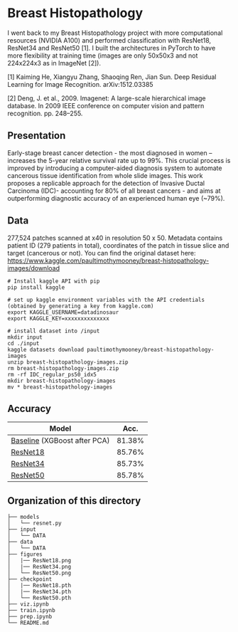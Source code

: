 ﻿# Breast Histopathology

I went back to my Breast Histopathology project with more computational resources (NVIDIA A100) and performed classification with ResNet18, ResNet34 and ResNet50 [1]. I built the architectures in PyTorch to have more flexibility at training time (images are only 50x50x3 and not 224x224x3 as in ImageNet [2]).

[1] Kaiming He, Xiangyu Zhang, Shaoqing Ren, Jian Sun. Deep Residual Learning for Image Recognition. arXiv:1512.03385

[2] Deng, J. et al., 2009. Imagenet: A large-scale hierarchical image database. In 2009 IEEE conference on computer vision and pattern recognition. pp. 248–255.


## Presentation

Early-stage breast cancer detection - the most diagnosed in women – increases the 5-year relative survival rate up to 99%. This crucial process is improved by introducing a computer-aided
diagnosis system to automate cancerous tissue identification from whole slide images. This work proposes a replicable approach for the detection of Invasive Ductal Carcinoma (IDC)- accounting for 80% of all breast cancers - and aims at outperforming diagnostic accuracy of an experienced human eye (~79%).

## Data

277,524 patches scanned at x40 in resolution 50 x 50. Metadata contains patient ID (279 patients in total), coordinates of the patch in tissue slice and target (cancerous or not).
You can find the original dataset here: https://www.kaggle.com/paultimothymooney/breast-histopathology-images/download

```
# Install kaggle API with pip
pip install kaggle

# set up kaggle environment variables with the API credentials (obtained by generating a key from kaggle.com)
export KAGGLE_USERNAME=datadinosaur
export KAGGLE_KEY=xxxxxxxxxxxxxx

# install dataset into /input
mkdir input
cd ./input
kaggle datasets download paultimothymooney/breast-histopathology-images
unzip breast-histopathology-images.zip
rm breast-histopathology-images.zip
rm -rf IDC_regular_ps50_idx5
mkdir breast-histopathology-images
mv * breast-histopathology-images
```

## Accuracy

| Model             | Acc.        |
| ----------------- | ----------- |
| [Baseline](https://github.com/AntoninVidon/BreastHistopathology) (XGBoost after PCA)                             | 81.38%      |
| [ResNet18](https://arxiv.org/abs/1512.03385)             | 85.76%      |
| [ResNet34](https://arxiv.org/abs/1512.03385)             | 85.73%      |
| [ResNet50](https://arxiv.org/abs/1512.03385)             | 85.78%      |



## Organization of this directory


```./
├── models
│   └── resnet.py
├── input
│   └── DATA
├── data
│   └── DATA
├── figures
│   |── ResNet18.png
│   |── ResNet34.png 
│   └── ResNet50.png
├── checkpoint
│   |── ResNet18.pth
│   |── ResNet34.pth
│   └── ResNet50.pth
├── viz.ipynb
├── train.ipynb
├── prep.ipynb
└── README.md
